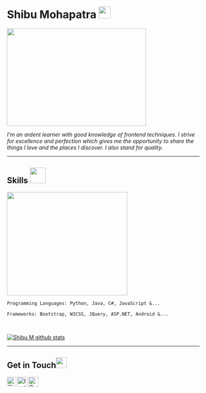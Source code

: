 # Shibu Mohapatra <img src="https://github.com/TheDudeThatCode/TheDudeThatCode/blob/master/Assets/Hi.gif" height="31px">

<img src="https://user-images.githubusercontent.com/69073543/89121725-07178980-d4df-11ea-9fb5-597f3725e5c3.png" width="364" height="255">

*I'm an ardent learner with good knowledge of frontend techniques.
I strive for excellence and perfection which gives me the opportunity 
to share the things I love and the places I discover.
I also stand for quality.*

<hr>

## Skills <img src="http://yoganetwork.ca/wp-content/uploads/2020/06/developer.gif" height="41px">

<img src="https://user-images.githubusercontent.com/69073543/89121983-421abc80-d4e1-11ea-95f5-04d9589e0c24.png" width="315" height="270">


```
Programming Languages: Python, Java, C#, JavaScript &...

Frameworks: Bootstrap, W3CSS, JQuery, ASP.NET, Android &...

```
<br>

[![Shibu M github stats](https://github-readme-stats.vercel.app/api?username=ShibuMohapatra)](https://github.com/anuraghazra/github-readme-stats)

<hr>

## Get in Touch<img src="https://github.com/TheDudeThatCode/TheDudeThatCode/blob/master/Assets/Handshake.gif" height="28px">

<a href="https://www.linkedin.com/in/shibu-mohapatra-252a1516b/">
    <img align="left" alt="Shibu Mohapatra | Linkedin" width="24px" src="https://github.com/TheDudeThatCode/TheDudeThatCode/blob/master/Assets/Linkedin.svg" />
 </a>
 <a href="https://www.instagram.com/m.shibu.29/">
    <img align="left" alt="Instagram" width="26px" src="https://github.com/TheDudeThatCode/TheDudeThatCode/blob/master/Assets/Instagram.svg" />
  </a>
 <a href="mailto:shibu.mohapatra09@gmail.com">
    <img align="left" alt="Gmail" width="26px" src="https://github.com/TheDudeThatCode/TheDudeThatCode/blob/master/Assets/Gmail.svg" />
  </a>
